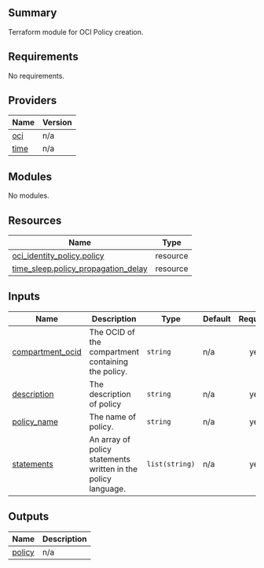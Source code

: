 ## Summary
Terraform module for OCI Policy creation.

<!-- BEGIN_TF_DOCS -->
## Requirements

No requirements.

## Providers

| Name | Version |
|------|---------|
| <a name="provider_oci"></a> [oci](#provider\_oci) | n/a |
| <a name="provider_time"></a> [time](#provider\_time) | n/a |

## Modules

No modules.

## Resources

| Name | Type |
|------|------|
| [oci_identity_policy.policy](https://registry.terraform.io/providers/oracle/oci/latest/docs/resources/identity_policy) | resource |
| [time_sleep.policy_propagation_delay](https://registry.terraform.io/providers/hashicorp/time/latest/docs/resources/sleep) | resource |

## Inputs

| Name | Description | Type | Default | Required |
|------|-------------|------|---------|:--------:|
| <a name="input_compartment_ocid"></a> [compartment\_ocid](#input\_compartment\_ocid) | The OCID of the compartment containing the policy. | `string` | n/a | yes |
| <a name="input_description"></a> [description](#input\_description) | The description of policy | `string` | n/a | yes |
| <a name="input_policy_name"></a> [policy\_name](#input\_policy\_name) | The name of policy. | `string` | n/a | yes |
| <a name="input_statements"></a> [statements](#input\_statements) | An array of policy statements written in the policy language. | `list(string)` | n/a | yes |

## Outputs

| Name | Description |
|------|-------------|
| <a name="output_policy"></a> [policy](#output\_policy) | n/a |
<!-- END_TF_DOCS -->    